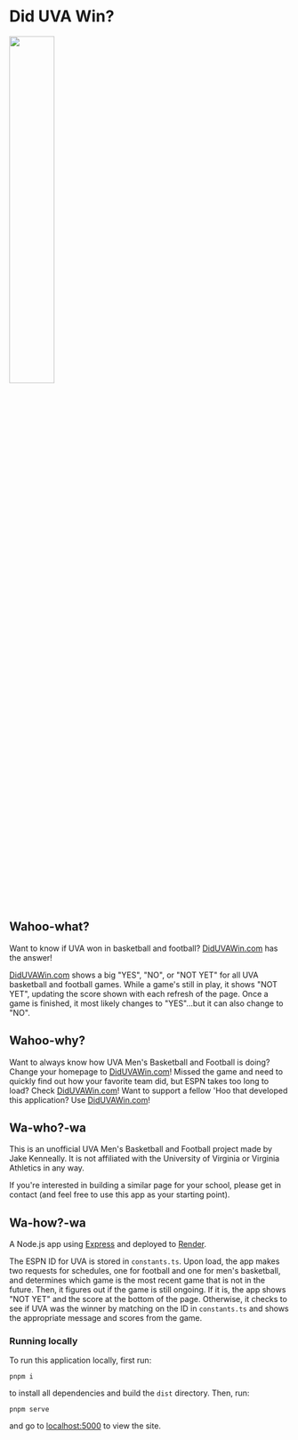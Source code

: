 # Did UVA Win?

<img height="40%" width="40%" src="https://i.imgur.com/KSeFkJy.png">

## Wahoo-what?
Want to know if UVA won in basketball and football? [DidUVAWin.com](http://diduvawin.com) has the answer!

[DidUVAWin.com](http://diduvawin.com) shows a big "YES", "NO", or "NOT YET" for all UVA basketball and football games. While a game's still in play, it shows "NOT YET", updating the score shown with each refresh of the page. Once a game is finished, it most likely changes to "YES"...but it can also change to "NO".

## Wahoo-why?
Want to always know how UVA Men's Basketball and Football is doing? Change your homepage to [DidUVAWin.com](http://diduvawin.com)! Missed the game and need to quickly find out how your favorite team did, but ESPN takes too long to load? Check [DidUVAWin.com](http://diduvawin.com)! Want to support a fellow 'Hoo that developed this application? Use [DidUVAWin.com](http://diduvawin.com)!

## Wa-who?-wa
This is an unofficial UVA Men's Basketball and Football project made by Jake Kenneally. It is not affiliated with the University of Virginia or Virginia Athletics in any way.

If you're interested in building a similar page for your school, please get in contact (and feel free to use this app as your starting point).

## Wa-how?-wa
A Node.js app using [Express](http://expressjs.com/) and deployed to [Render](https://render.com/).

The ESPN ID for UVA is stored in `constants.ts`. Upon load, the app makes two requests for schedules, one for football and one for men's basketball, and determines which game is the most recent game that is not in the future. Then, it figures out if the game is still ongoing. If it is, the app shows "NOT YET" and the score at the bottom of the page. Otherwise, it checks to see if UVA was the winner by matching on the ID in `constants.ts` and shows the appropriate message and scores from the game.

### Running locally
To run this application locally, first run:

    pnpm i
    
to install all dependencies and build the `dist` directory. Then, run:

    pnpm serve
    
and go to [localhost:5000](http://localhost:5000) to view the site.
